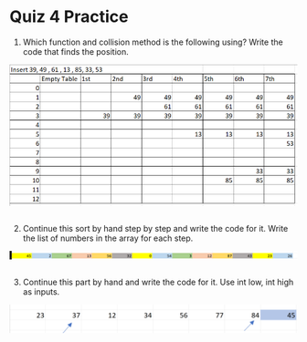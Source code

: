 # Quiz 4 Practice

1) Which function and collision method is the following using? Write the code that finds the position.


![sort](Sort1.png)

```java


```

2) Continue this sort by hand step by step and write the code for it. Write the list of numbers in the array for each step.

![sort](Sort2.png)


```java


```

3) Continue this part by hand and write the code for it. Use int low, int high as inputs.

![sort](Sort3.png)

```java


```
